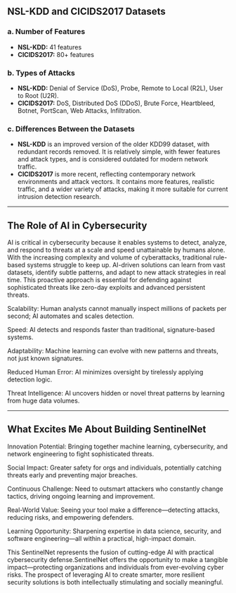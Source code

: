 ## NSL-KDD and CICIDS2017 Datasets

### a. Number of Features
- **NSL-KDD:** 41 features 
- **CICIDS2017:** 80+ features 

### b. Types of Attacks
- **NSL-KDD:** Denial of Service (DoS), Probe, Remote to Local (R2L), User to Root (U2R).
- **CICIDS2017:** DoS, Distributed DoS (DDoS), Brute Force, Heartbleed, Botnet, PortScan, Web Attacks, Infiltration.

### c. Differences Between the Datasets
- **NSL-KDD** is an improved version of the older KDD99 dataset, with redundant records removed. It is relatively simple, with fewer features and attack types, and is considered outdated for modern network traffic.
- **CICIDS2017** is more recent, reflecting contemporary network environments and attack vectors. It contains more features, realistic traffic, and a wider variety of attacks, making it more suitable for current intrusion detection research.

---

## The Role of AI in Cybersecurity

AI is critical in cybersecurity because it enables systems to detect, analyze, and respond to threats at a scale and speed unattainable by humans alone. With the increasing complexity and volume of cyberattacks, traditional rule-based systems struggle to keep up. AI-driven solutions can learn from vast datasets, identify subtle patterns, and adapt to new attack strategies in real time. This proactive approach is essential for defending against sophisticated threats like zero-day exploits and advanced persistent threats.

Scalability: Human analysts cannot manually inspect millions of packets per second; AI automates and scales detection.

Speed: AI detects and responds faster than traditional, signature-based systems.

Adaptability: Machine learning can evolve with new patterns and threats, not just known signatures.

Reduced Human Error: AI minimizes oversight by tirelessly applying detection logic.

Threat Intelligence: AI uncovers hidden or novel threat patterns by learning from huge data volumes.

---


## What Excites Me About Building SentinelNet

Innovation Potential: Bringing together machine learning, cybersecurity, and network engineering to fight sophisticated threats.

Social Impact: Greater safety for orgs and individuals, potentially catching threats early and preventing major breaches.

Continuous Challenge: Need to outsmart attackers who constantly change tactics, driving ongoing learning and improvement.

Real-World Value: Seeing your tool make a difference—detecting attacks, reducing risks, and empowering defenders.

Learning Opportunity: Sharpening expertise in data science, security, and software engineering—all within a practical, high-impact domain.

This SentinelNet represents the fusion of cutting-edge AI with practical cybersecurity defense.SentinelNet offers the opportunity to make a tangible impact—protecting organizations and individuals from ever-evolving cyber risks. The prospect of leveraging AI to create smarter, more resilient security solutions is both intellectually stimulating and socially meaningful.
